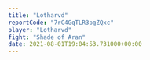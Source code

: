 ```yaml
---
title: "Lotharvd"
reportCode: "7rC4GqTLR3pgZQxc"
player: "Lotharvd"
fight: "Shade of Aran"
date: 2021-08-01T19:04:53.731000+00:00
---
```

